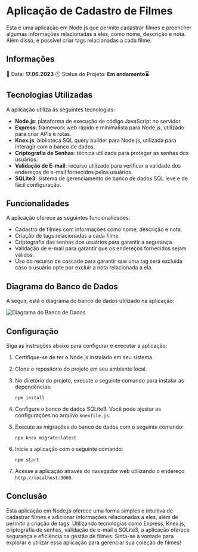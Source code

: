# Aplicação de Cadastro de Filmes

Esta é uma aplicação em Node.js que permite cadastrar filmes e preencher algumas informações relacionadas a eles, como nome, descrição e nota. Além disso, é possível criar tags relacionadas a cada filme.

## Informações

📅 Data: **17.06.2023**
🕛 Status do Projeto: **Em andamento⌛**

## Tecnologias Utilizadas

A aplicação utiliza as seguintes tecnologias:

- **Node.js**: plataforma de execução de código JavaScript no servidor.
- **Express**: framework web rápido e minimalista para Node.js, utilizado para criar APIs e rotas.
- **Knex.js**: biblioteca SQL query builder para Node.js, utilizada para interagir com o banco de dados.
- **Criptografia de Senhas**: técnica utilizada para proteger as senhas dos usuários.
- **Validação de E-mail**: recurso utilizado para verificar a validade dos endereços de e-mail fornecidos pelos usuários.
- **SQLite3**: sistema de gerenciamento de banco de dados SQL leve e de fácil configuração.

## Funcionalidades

A aplicação oferece as seguintes funcionalidades:

- Cadastro de filmes com informações como nome, descrição e nota.
- Criação de tags relacionadas a cada filme.
- Criptografia das senhas dos usuários para garantir a segurança.
- Validação de e-mail para garantir que os endereços fornecidos sejam válidos.
- Uso do recurso de cascade para garantir que uma tag será excluída caso o usuário opte por       excluir a nota relacionada a ela.

## Diagrama do Banco de Dados

A seguir, está o diagrama do banco de dados utilizado na aplicação:

![Diagrama do Banco de Dados](https://efficient-sloth-d85.notion.site/image/https%3A%2F%2Fs3-us-west-2.amazonaws.com%2Fsecure.notion-static.com%2F37f55645-bc5d-4666-8b5c-d2fba08ef73b%2FUntitled.png?id=cbf9ad4e-2f3b-4867-aace-2cedba55bc1e&table=block&spaceId=08f749ff-d06d-49a8-a488-9846e081b224&width=2000&userId=&cache=v2)

## Configuração

Siga as instruções abaixo para configurar e executar a aplicação:

1. Certifique-se de ter o Node.js instalado em seu sistema.
2. Clone o repositório do projeto em seu ambiente local.
3. No diretório do projeto, execute o seguinte comando para instalar as dependências:

   ```
   npm install
   ```

4. Configure o banco de dados SQLite3. Você pode ajustar as configurações no arquivo `knexfile.js`.
5. Execute as migrações do banco de dados com o seguinte comando:

   ```
   npx knex migrate:latest
   ```

6. Inicie a aplicação com o seguinte comando:

   ```
   npm start
   ```

7. Acesse a aplicação através do navegador web utilizando o endereço `http://localhost:3000`.

## Conclusão

Esta aplicação em Node.js oferece uma forma simples e intuitiva de cadastrar filmes e adicionar informações relacionadas a eles, além de permitir a criação de tags. Utilizando tecnologias como Express, Knex.js, criptografia de senhas, validação de e-mail e SQLite3, a aplicação oferece segurança e eficiência na gestão de filmes. Sinta-se à vontade para explorar e utilizar essa aplicação para gerenciar sua coleção de filmes!